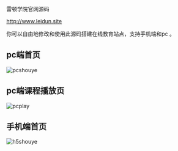 雷顿学院官网源码

http://www.leidun.site

你可以自由地修改和使用此源码搭建在线教育站点，支持手机端和pc 。

## pc端首页
![pcshouye](https://s2.ax1x.com/2019/04/30/E8Sm9J.md.png)

## pc端课程播放页
![pcplay](https://s2.ax1x.com/2019/04/30/E8SRvn.png)

## 手机端首页
![h5shouye](https://s2.ax1x.com/2019/04/30/E8SEAU.png)
